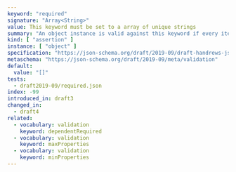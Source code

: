 ```yaml
---
keyword: "required"
signature: "Array<String>"
value: This keyword must be set to a array of unique strings
summary: "An object instance is valid against this keyword if every item in the array is the name of a property in the instance."
kind: [ "assertion" ]
instance: [ "object" ]
specification: "https://json-schema.org/draft/2019-09/draft-handrews-json-schema-validation-02#rfc.section.6.5.3"
metaschema: "https://json-schema.org/draft/2019-09/meta/validation"
default:
  value: "[]"
tests:
  - draft2019-09/required.json
index: -99
introduced_in: draft3
changed_in:
  - draft4
related:
  - vocabulary: validation
    keyword: dependentRequired
  - vocabulary: validation
    keyword: maxProperties
  - vocabulary: validation
    keyword: minProperties
---
```

